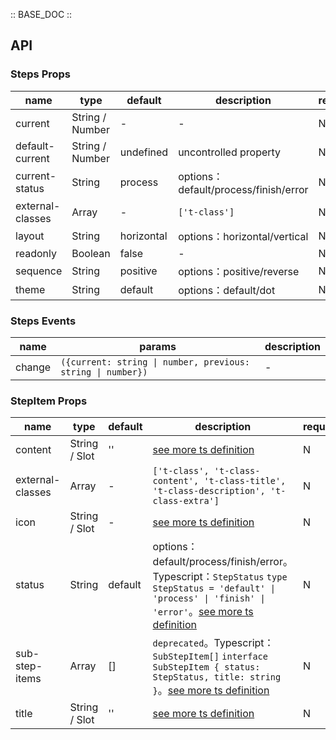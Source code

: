:: BASE_DOC ::

## API

### Steps Props

 name             | type            | default    | description                          | required 
------------------|-----------------|------------|--------------------------------------|----------
 current          | String / Number | -          | \-                                   | N        
 default-current  | String / Number | undefined  | uncontrolled property                | N        
 current-status   | String          | process    | options：default/process/finish/error | N        
 external-classes | Array           | -          | `['t-class']`                        | N        
 layout           | String          | horizontal | options：horizontal/vertical          | N        
 readonly         | Boolean         | false      | \-                                   | N        
 sequence         | String          | positive   | options：positive/reverse             | N        
 theme            | String          | default    | options：default/dot                  | N        

### Steps Events

 name   | params                                                      | description 
--------|-------------------------------------------------------------|-------------
 change | `({current: string \| number, previous: string \| number})` | \-          

### StepItem Props

 name             | type          | default | description                                                                                                                                                                                                                                | required 
------------------|---------------|---------|--------------------------------------------------------------------------------------------------------------------------------------------------------------------------------------------------------------------------------------------|----------
 content          | String / Slot | ''      | [see more ts definition](https://github.com/Tencent/tdesign-miniprogram/blob/develop/src/common/common.ts)                                                                                                                                 | N        
 external-classes | Array         | -       | `['t-class', 't-class-content', 't-class-title', 't-class-description', 't-class-extra']`                                                                                                                                                  | N        
 icon             | String / Slot | -       | [see more ts definition](https://github.com/Tencent/tdesign-miniprogram/blob/develop/src/common/common.ts)                                                                                                                                 | N        
 status           | String        | default | options：default/process/finish/error。Typescript：`StepStatus` `type StepStatus = 'default' \| 'process' \| 'finish' \| 'error'`。[see more ts definition](https://github.com/Tencent/tdesign-miniprogram/tree/develop/src/step-item/type.ts) | N        
 sub-step-items   | Array         | []      | `deprecated`。Typescript：`SubStepItem[]` `interface SubStepItem { status: StepStatus, title: string }`。[see more ts definition](https://github.com/Tencent/tdesign-miniprogram/tree/develop/src/step-item/type.ts)                          | N        
 title            | String / Slot | ''      | [see more ts definition](https://github.com/Tencent/tdesign-miniprogram/blob/develop/src/common/common.ts)                                                                                                                                 | N        
